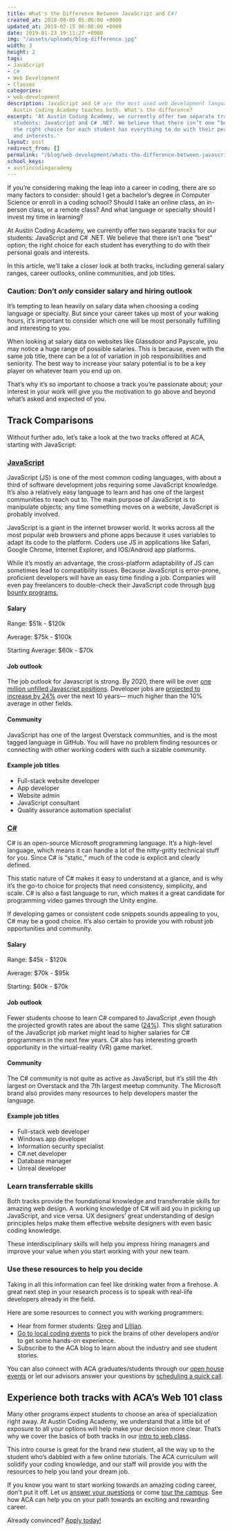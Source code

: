 ```yaml
---
title: What's the Difference Between JavaScript and C#?
created_at: 2018-08-09 05:00:00 +0000
updated_at: 2019-02-15 06:00:00 +0000
date: 2019-01-23 19:11:27 +0000
img: "/assets/uploads/blog-difference.jpg"
width: 3
height: 2
tags:
- JavaScript
- C#
- Web Development
- Classes
categories:
- web-development
description: JavaScript and C# are the most used web development languages in Austin.
  Austin Coding Academy teaches both. What's the difference?
excerpt: 'At Austin Coding Academy, we currently offer two separate tracks for our
  students: JavaScript and C# .NET. We believe that there isn’t one “best” option;
  the right choice for each student has everything to do with their personal goals
  and interests.'
layout: post
redirect_from: []
permalink: "/blog/web-development/whats-the-difference-between-javascript-and-csharp/"
school_keys:
- austincodingacademy
---
```

If you’re considering making the leap into a career in coding, there are so many factors to consider: should I get a bachelor’s degree in Computer Science or enroll in a coding school? Should I take an online class, an in-person class, or a remote class? And what language or specialty should I invest my time in learning?

At Austin Coding Academy, we currently offer two separate tracks for our students: JavaScript and C# .NET. We believe that there isn’t one “best” option; the right choice for each student has everything to do with their personal goals and interests.

In this article, we’ll take a closer look at both tracks, including general salary ranges, career outlooks, online communities, and job titles.

### Caution: Don’t _only_ consider salary and hiring outlook

It’s tempting to lean heavily on salary data when choosing a coding language or specialty. But since your career takes up most of your waking hours, it’s important to consider which one will be most personally fulfilling and interesting to you.

When looking at salary data on websites like Glassdoor and Payscale, you may notice a huge range of possible salaries. This is because, even with the same job title, there can be a lot of variation in job responsibilities and seniority. The best way to increase your salary potential is to be a key player on whatever team you end up on.

That’s why it’s so important to choose a track you’re passionate about; your interest in your work will give you the motivation to go above and beyond what’s asked and expected of you.

## Track Comparisons

Without further ado, let’s take a look at the two tracks offered at ACA, starting with JavaScript:

### [JavaScript](https://austincodingacademy.com/javascript/)

JavaScript (JS) is one of the most common coding languages, with about a third of software development jobs requiring some JavaScript knowledge. It’s also a relatively easy language to learn and has one of the largest communities to reach out to. The main purpose of JavaScript is to manipulate objects; any time something moves on a website, JavaScript is probably involved.

JavaScript is a giant in the internet browser world. It works across all the most popular web browsers and phone apps because it uses variables to adapt its code to the platform. Coders use JS in applications like Safari, Google Chrome, Internet Explorer, and IOS/Android app platforms.

While it’s mostly an advantage, the cross-platform adaptability of JS can sometimes lead to compatibility issues. Because JavaScript is error-prone, proficient developers will have an easy time finding a job. Companies will even pay freelancers to double-check their JavaScript code through [bug bounty programs.](https://www.bugcrowd.com/bug-bounty-list/)

#### Salary

Range: $51k - $120k

Average: $75k - $100k

Starting Average: $60k - $70k

#### Job outlook

The job outlook for Javascript is strong. By 2020, there will be over [one million unfilled Javascript positions](https://www.wsj.com/articles/computer-programming-is-a-trade-lets-act-like-it-1407109947). Developer jobs are [projected to increase by 24%](https://www.bls.gov/ooh/computer-and-information-technology/software-developers.htm) over the next 10 years— much higher than the 10% average in other fields.

#### Community

JavaScript has one of the largest Overstack communities, and is the most tagged language in GitHub. You will have no problem finding resources or connecting with other working coders with such a sizable community.

#### Example job titles

* Full-stack website developer
* App developer
* Website admin
* JavaScript consultant
* Quality assurance automation specialist

### [**C#**](https://austincodingacademy.com/csharp/)

C# is an open-source Microsoft programming language. It’s a high-level language, which means it can handle a lot of the nitty-gritty technical stuff for you. Since C# is “static,” much of the code is explicit and clearly defined.

This static nature of C# makes it easy to understand at a glance, and is why it’s the go-to choice for projects that need consistency, simplicity, and scale. C# is also a fast language to run, which makes it a great candidate for programming video games through the Unity engine.

If developing games or consistent code snippets sounds appealing to you, C# may be a good choice. It’s also certain to provide you with robust job opportunities and community.

#### Salary

Range: $45k - $120k

Average: $70k - $95k

Starting: $60k - $70k

#### Job outlook

Fewer students choose to learn C# compared to JavaScript ,even though the projected growth rates are about the same ([24%](https://www.bls.gov/ooh/computer-and-information-technology/software-developers.htm)). This slight saturation of the JavaScript job market might lead to higher salaries for C# programmers in the next few years. C# also has interesting growth opportunity in the virtual-reality (VR) game market.

#### Community

The C# community is not quite as active as JavaScript, but it’s still the 4th largest on Overstack and the 7th largest meetup community. The Microsoft brand also provides many resources to help developers master the language.

#### Example job titles

* Full-stack web developer
* Windows app developer
* Information security specialist
* C#.net developer
* Database manager
* Unreal developer

### Learn transferrable skills

Both tracks provide the foundational knowledge and transferrable skills for amazing web design. A working knowledge of C# will aid you in picking up JavaScript, and vice versa. UX designers’ great understanding of design principles helps make them effective website designers with even basic coding knowledge.

These interdisciplinary skills will help you impress hiring managers and improve your value when you start working with your new team.

### Use these resources to help you decide

Taking in all this information can feel like drinking water from a firehose. A great next step in your research process is to speak with real-life developers already in the field.

Here are some resources to connect you with working programmers:

* Hear from former students: [Greg](https://austincodingacademy.com/blog/student-highlight/greg-swan/) and [Lillian](https://austincodingacademy.com/blog/student-highlight/lillian-situ/).
* [Go to local coding events](https://www.eventbrite.com/o/austin-coding-academy-10937668459) to pick the brains of other developers and/or to get some hands-on experience.
* Subscribe to the ACA blog to learn about the industry and see student stories.

You can also connect with ACA graduates/students through our [open house events](https://www.eventbrite.com/e/austin-coding-academy-open-house-tickets-53310470051) or let our advisors answer your questions by [scheduling a quick call](https://acaappointment.acuityscheduling.com/schedule.php?appointmentType=1406673).

## Experience both tracks with ACA’s Web 101 class

Many other programs expect students to choose an area of specialization right away. At Austin Coding Academy, we understand that a little bit of exposure to all your options will help make your decision more clear. That’s why we cover the basics of both tracks in our [intro to web class](https://austincodingacademy.com/apply/).

This intro course is great for the brand new student, all the way up to the student who’s dabbled with a few online tutorials. The ACA curriculum will solidify your coding knowledge, and our staff will provide you with the resources to help you land your dream job.

If you know you want to start working towards an amazing coding career, don't put it off. Let us [answer your questions](https://acaappointment.acuityscheduling.com/schedule.php?appointmentType=1406673) or come [tour the campus](https://info.austincodingacademy.com/schedule-a-campus-tour). See how ACA can help you on your path towards an exciting and rewarding career.

Already convinced? [Apply today!](https://austincodingacademy.com/apply/)